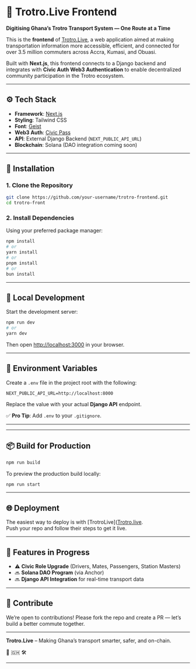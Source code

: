 
# 🚐 Trotro.Live Frontend

**Digitising Ghana’s Trotro Transport System — One Route at a Time**

This is the **frontend** of [Trotro.Live]([https://trotroweb3.onrender.com/]), a web application aimed at making transportation information more accessible, efficient, and connected for over 3.5 million commuters across Accra, Kumasi, and Obuasi.

Built with **Next.js**, this frontend connects to a Django backend and integrates with **Civic Auth Web3 Authentication** to enable decentralized community participation in the Trotro ecosystem.

---

## ⚙️ Tech Stack

- **Framework**: [Next.js](https://nextjs.org)
- **Styling**: Tailwind CSS
- **Font**: [Geist](https://vercel.com/font)
- **Web3 Auth**: [Civic Pass](https://www.civic.com/)
- **API**: External Django Backend (`NEXT_PUBLIC_API_URL`)
- **Blockchain**: Solana (DAO integration coming soon)

---

## 🚀 Installation

### 1. Clone the Repository

```bash
git clone https://github.com/your-username/trotro-frontend.git
cd trotro-front
```

### 2. Install Dependencies

Using your preferred package manager:

```bash
npm install
# or
yarn install
# or
pnpm install
# or
bun install
```

---

## 🧪 Local Development

Start the development server:

```bash
npm run dev
# or
yarn dev
```

Then open [http://localhost:3000](http://localhost:3000) in your browser.

---

## 🔐 Environment Variables

Create a `.env` file in the project root with the following:

```env
NEXT_PUBLIC_API_URL=http://localhost:8000
```

Replace the value with your actual **Django API** endpoint.

✅ **Pro Tip**: Add `.env` to your `.gitignore`.

---

---

## 📦 Build for Production

```bash
npm run build
```

To preview the production build locally:

```bash
npm run start
```

---

## 🌐 Deployment

The easiest way to deploy is with [TrotroLive]([Trotro.live](https://trotroweb3.onrender.com/).  
Push your repo and follow their steps to get it live.

---

## 📌 Features in Progress

- ⚠️ **Civic Role Upgrade** (Drivers, Mates, Passengers, Station Masters)
- 🔜 **Solana DAO Program** (via Anchor)
- 🔜 **Django API Integration** for real-time transport data

---

## 👐 Contribute

We’re open to contributions! Please fork the repo and create a PR — let’s build a better commute together.

---

**Trotro.Live** – Making Ghana’s transport smarter, safer, and on-chain.

🚌 🇬🇭 🛠️

---

